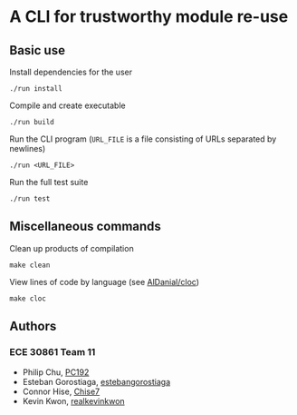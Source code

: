 # A CLI for trustworthy module re-use

## Basic use

Install dependencies for the user

    ./run install

Compile and create executable

    ./run build

Run the CLI program (`URL_FILE` is a file consisting of URLs separated by newlines)

    ./run <URL_FILE>


Run the full test suite

    ./run test

## Miscellaneous commands

Clean up products of compilation

    make clean

View lines of code by language (see [AlDanial/cloc](https://github.com/AlDanial/cloc))

    make cloc

## Authors

### ECE 30861 Team 11
- Philip Chu, [PC192](https://github.com/PC192)
- Esteban Gorostiaga, [estebangorostiaga](https://github.com/estebangorostiaga)
- Connor Hise, [Chise7](https://github.com/Chise7)
- Kevin Kwon, [realkevinkwon](https://github.com/realkevinkwon)